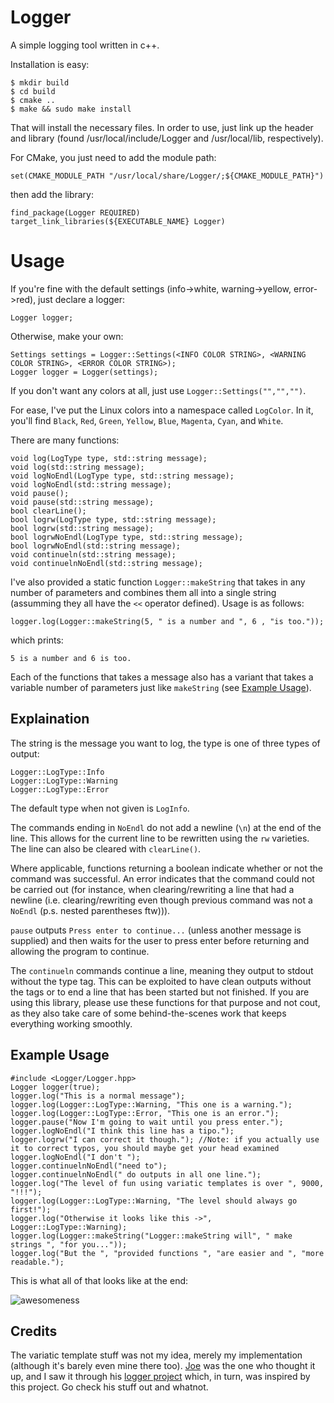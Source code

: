 Logger
======

A simple logging tool written in c++.

Installation is easy:

    $ mkdir build
    $ cd build
    $ cmake ..
    $ make && sudo make install
    
That will install the necessary files. In order to use, just link up the header and library (found /usr/local/include/Logger and /usr/local/lib, respectively).

For CMake, you just need to add the module path:

    set(CMAKE_MODULE_PATH "/usr/local/share/Logger/;${CMAKE_MODULE_PATH}")

then add the library:

    find_package(Logger REQUIRED)
    target_link_libraries(${EXECUTABLE_NAME} Logger)

Usage
=====

If you're fine with the default settings (info->white, warning->yellow, error->red), just declare a logger:

    Logger logger;

Otherwise, make your own:
    
    Settings settings = Logger::Settings(<INFO COLOR STRING>, <WARNING COLOR STRING>, <ERROR COLOR STRING>);
    Logger logger = Logger(settings);
    
If you don't want any colors at all, just use `Logger::Settings("","","")`.

For ease, I've put the Linux colors into a namespace called `LogColor`. In it, you'll find `Black`, `Red`, `Green`, `Yellow`, `Blue`, `Magenta`, `Cyan`, and `White`.
    
There are many functions:

    void log(LogType type, std::string message);
    void log(std::string message);
    void logNoEndl(LogType type, std::string message);
    void logNoEndl(std::string message);
    void pause();
    void pause(std::string message);
    bool clearLine();
    bool logrw(LogType type, std::string message);
    bool logrw(std::string message);
    bool logrwNoEndl(LogType type, std::string message);
    bool logrwNoEndl(std::string message);
    void continueln(std::string message);
    void continuelnNoEndl(std::string message);
    
I've also provided a static function `Logger::makeString` that takes in any number of parameters and combines them all into a single string (assumming they all have the `<<` 
operator defined). Usage is as follows:

    logger.log(Logger::makeString(5, " is a number and ", 6 , "is too."));

which prints:
    
    5 is a number and 6 is too.

Each of the functions that takes a message also has a variant that takes a variable number of parameters just like `makeString` (see [Example Usage](#example-usage)).

Explaination
------------

The string is the message you want to log, the type is one of three types of output:

    Logger::LogType::Info
    Logger::LogType::Warning
    Logger::LogType::Error
    
The default type when not given is `LogInfo`.

The commands ending in `NoEndl` do not add a newline (`\n`) at the end of the line. This allows for the current line to be rewritten using the `rw` varieties. The line can also be cleared with `clearLine()`.

Where applicable, functions returning a boolean indicate whether or not the command was successful. An error indicates that the command could not be carried out (for instance, when clearing/rewriting a line that had a newline (i.e. clearing/rewriting even though previous command was not a `NoEndl` (p.s. nested parentheses ftw))).

`pause` outputs `Press enter to continue...` (unless another message is supplied) and then waits for the user to press enter before returning and allowing the program to continue.

The `continueln` commands continue a line, meaning they output to stdout without the type tag. This can be exploited to have clean outputs without the tags or to end a line that has been started but not finished. If you are using this library, please use these functions for that purpose and not cout, as they also take care of some behind-the-scenes work that keeps everything working smoothly.

Example Usage
-------------

    #include <Logger/Logger.hpp>
    Logger logger(true);
    logger.log("This is a normal message");
    logger.log(Logger::LogType::Warning, "This one is a warning.");
    logger.log(Logger::LogType::Error, "This one is an error.");
    logger.pause("Now I'm going to wait until you press enter.");
    logger.logNoEndl("I think this line has a tipo.");
    logger.logrw("I can correct it though."); //Note: if you actually use it to correct typos, you should maybe get your head examined
    logger.logNoEndl("I don't ");
    logger.continuelnNoEndl("need to");
    logger.continuelnNoEndl(" do outputs in all one line.");
    logger.log("The level of fun using variatic templates is over ", 9000, "!!!");
    logger.log(Logger::LogType::Warning, "The level should always go first!");
    logger.log("Otherwise it looks like this ->", Logger::LogType::Warning);
    logger.log(Logger::makeString("Logger::makeString will", " make strings ", "for you..."));
    logger.log("But the ", "provided functions ", "are easier and ", "more readable.");

This is what all of that looks like at the end:

![awesomeness](https://dl.dropboxusercontent.com/u/16835571/Pictures/loggerScreenshot.png)

Credits
-------

The variatic template stuff was not my idea, merely my implementation (although it's barely even mine there too). [Joe](https://github.com/ginto8) was the one who thought it up,
and I saw it through his [logger project](https://github.com/Ginto8/log.hpp) which, in turn, was inspired by this project. Go check his stuff out and whatnot.
